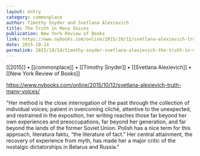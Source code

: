 ```yaml
---
layout: entry
category: commonplace
author: Timothy Snyder and Svetlana Alexievich
title: The Truth in Many Voices
publication: New York Review of Books
link: https://www.nybooks.com/online/2015/10/12/svetlana-alexievich-truth-many-voices/
date: 2015-10-14
permalink: 2015/10/14/timothy-snyder-svetlana-alexievich-the-truth-in-many-voices
---
```


[[2015]] • [[commonplace]] • [[Timothy Snyder]] • [[Svetlana Alexievich]] • [[New York Review of Books]]

https://www.nybooks.com/online/2015/10/12/svetlana-alexievich-truth-many-voices/

"Her method is the close interrogation of the past through the collection of individual voices; patient in overcoming cliché, attentive to the unexpected, and restrained in the exposition, her writing reaches those far beyond her own experiences and preoccupations, far beyond her generation, and far beyond the lands of the former Soviet Union. Polish has a nice term for this approach, literatura faktu, “the literature of fact.” Her central attainment, the recovery of experience from myth, has made her a major critic of the nostalgic dictatorships in Belarus and Russia."
 
 
